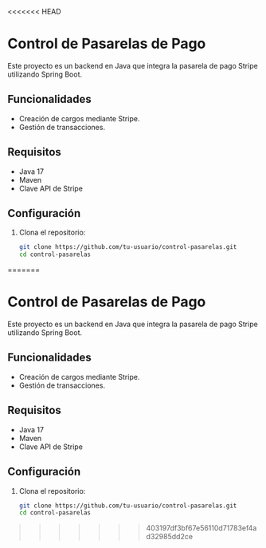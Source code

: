 <<<<<<< HEAD
# Control de Pasarelas de Pago

Este proyecto es un backend en Java que integra la pasarela de pago Stripe utilizando Spring Boot.

## Funcionalidades

- Creación de cargos mediante Stripe.
- Gestión de transacciones.

## Requisitos

- Java 17
- Maven
- Clave API de Stripe

## Configuración

1. Clona el repositorio:
   ```bash
   git clone https://github.com/tu-usuario/control-pasarelas.git
   cd control-pasarelas
=======
# Control de Pasarelas de Pago

Este proyecto es un backend en Java que integra la pasarela de pago Stripe utilizando Spring Boot.

## Funcionalidades

- Creación de cargos mediante Stripe.
- Gestión de transacciones.

## Requisitos

- Java 17
- Maven
- Clave API de Stripe

## Configuración

1. Clona el repositorio:
   ```bash
   git clone https://github.com/tu-usuario/control-pasarelas.git
   cd control-pasarelas
>>>>>>> 403197df3bf67e56110d71783ef4ad32985dd2ce
